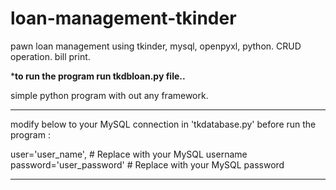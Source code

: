 # loan-management-tkinder
pawn loan management using tkinder, mysql, openpyxl, python. CRUD operation. bill print.

 *****to run the program run tkdbloan.py file..****

 simple python program with out any framework.

 ****
 modify below to your MySQL connection in 'tkdatabase.py' before run the program :
 
 user='user_name',  # Replace with your MySQL username
 password='user_password'  # Replace with your MySQL password
 
 *****

